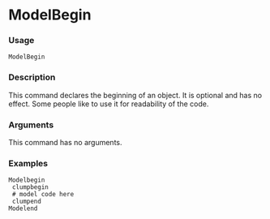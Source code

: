 # ModelBegin

### Usage
    ModelBegin

### Description
This command declares the beginning of an object. It is optional and has no effect. Some people like to use it for readability of the code.

### Arguments
This command has no arguments.

### Examples
    Modelbegin
     clumpbegin
     # model code here
     clumpend
    Modelend

